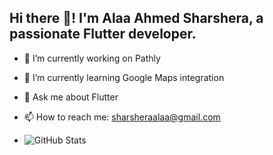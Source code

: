 ## Hi there 👋! I'm Alaa Ahmed Sharshera, a passionate Flutter developer.


- 🔭 I’m currently working on Pathly
- 🌱 I’m currently learning Google Maps integration 
- 💬 Ask me about Flutter
- 📫 How to reach me: [sharsheraalaa@gmail.com](mailto:sharsheraalaa@gmail.com)

- ![GitHub Stats](https://github-readme-stats.vercel.app/api?username=AlaaSharshera&show_icons=true&theme=radical)


